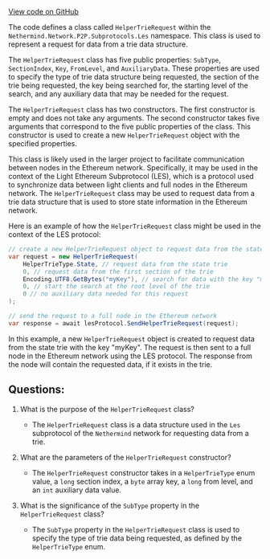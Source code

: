 [View code on GitHub](https://github.com/nethermindeth/nethermind/Nethermind.Network/P2P/Subprotocols/Les/HelperTrieRequest.cs)

The code defines a class called `HelperTrieRequest` within the `Nethermind.Network.P2P.Subprotocols.Les` namespace. This class is used to represent a request for data from a trie data structure. 

The `HelperTrieRequest` class has five public properties: `SubType`, `SectionIndex`, `Key`, `FromLevel`, and `AuxiliaryData`. These properties are used to specify the type of trie data structure being requested, the section of the trie being requested, the key being searched for, the starting level of the search, and any auxiliary data that may be needed for the request. 

The `HelperTrieRequest` class has two constructors. The first constructor is empty and does not take any arguments. The second constructor takes five arguments that correspond to the five public properties of the class. This constructor is used to create a new `HelperTrieRequest` object with the specified properties. 

This class is likely used in the larger project to facilitate communication between nodes in the Ethereum network. Specifically, it may be used in the context of the Light Ethereum Subprotocol (LES), which is a protocol used to synchronize data between light clients and full nodes in the Ethereum network. The `HelperTrieRequest` class may be used to request data from a trie data structure that is used to store state information in the Ethereum network. 

Here is an example of how the `HelperTrieRequest` class might be used in the context of the LES protocol:

```csharp
// create a new HelperTrieRequest object to request data from the state trie
var request = new HelperTrieRequest(
    HelperTrieType.State, // request data from the state trie
    0, // request data from the first section of the trie
    Encoding.UTF8.GetBytes("myKey"), // search for data with the key "myKey"
    0, // start the search at the root level of the trie
    0 // no auxiliary data needed for this request
);

// send the request to a full node in the Ethereum network
var response = await lesProtocol.SendHelperTrieRequest(request);
```

In this example, a new `HelperTrieRequest` object is created to request data from the state trie with the key "myKey". The request is then sent to a full node in the Ethereum network using the LES protocol. The response from the node will contain the requested data, if it exists in the trie.
## Questions: 
 1. What is the purpose of the `HelperTrieRequest` class?
    - The `HelperTrieRequest` class is a data structure used in the `Les` subprotocol of the `Nethermind` network for requesting data from a trie.

2. What are the parameters of the `HelperTrieRequest` constructor?
    - The `HelperTrieRequest` constructor takes in a `HelperTrieType` enum value, a `long` section index, a `byte` array key, a `long` from level, and an `int` auxiliary data value.

3. What is the significance of the `SubType` property in the `HelperTrieRequest` class?
    - The `SubType` property in the `HelperTrieRequest` class is used to specify the type of trie data being requested, as defined by the `HelperTrieType` enum.